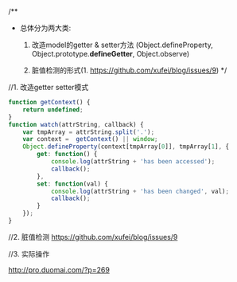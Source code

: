/**
 * 总体分为两大类: 
    1. 改造model的getter  & setter方法 (Object.defineProperty, Object.prototype.__defineGetter__, Object.observe)

    2. 脏值检测的形式(1. https://github.com/xufei/blog/issues/9)
 */



//1. 改造getter setter模式
```js
function getContext() {
	return undefined;
}
function watch(attrString, callback) {
    var tmpArray = attrString.split('.');
    var context =  getContext() || window;
    Object.defineProperty(context[tmpArray[0]], tmpArray[1], {
        get: function() {
            console.log(attrString + 'has been accessed');
            callback();
        },
        set: function(val) {
            console.log(attrString + 'has been changed', val);
            callback();
        }
    });
}
```

//2. 脏值检测
https://github.com/xufei/blog/issues/9


//3. 实际操作

http://pro.duomai.com/?p=269